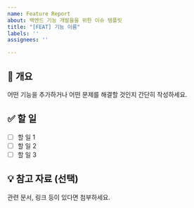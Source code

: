 ```yaml
---
name: Feature Report
about: 백엔드 기능 개발을을 위한 이슈 템플릿
title: "[FEAT] 기능 이름"
labels: ''
assignees: ''

---
```


## 🧩 개요
어떤 기능을 추가하거나 어떤 문제를 해결할 것인지 간단히 작성하세요.

## ✅ 할 일
- [ ] 할 일 1
- [ ] 할 일 2
- [ ] 할 일 3

## 💡 참고 자료 (선택)
관련 문서, 링크 등이 있다면 첨부하세요.